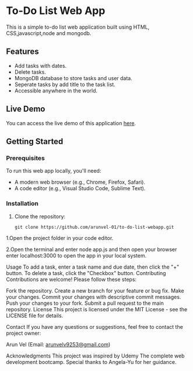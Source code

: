 # To-Do List Web App

This is a simple to-do list web application built using HTML, CSS,javascript,node and mongodb.

## Features

- Add tasks with dates.
- Delete tasks.
- MongoDB database to store tasks and user data.
- Seperate tasks by add title to the task list.
- Accessible anywhere in the world.

## Live Demo

You can access the live demo of this application [here](https://to-do-list-webapp.onrender.com).

## Getting Started

### Prerequisites

To run this web app locally, you'll need:

- A modern web browser (e.g., Chrome, Firefox, Safari).
- A code editor (e.g., Visual Studio Code, Sublime Text).

### Installation

1. Clone the repository:

   ```shell
   git clone https://github.com/arunvel-01/to-do-list-webapp.git
   
1.Open the project folder in your code editor.

2.Open the terminal and enter node app.js and then open your browser enter localhost:3000 to open the app in your local system.


Usage
To add a task, enter a task name and due date, then click the "+" button.
To delete a task, click the "Checkbox" button.
Contributing
Contributions are welcome! Please follow these steps:

Fork the repository.
Create a new branch for your feature or bug fix.
Make your changes.
Commit your changes with descriptive commit messages.
Push your changes to your fork.
Submit a pull request to the main repository.
License
This project is licensed under the MIT License - see the LICENSE file for details.

Contact
If you have any questions or suggestions, feel free to contact the project owner:

Arun Vel (Email: arunvelv9253@gmail.com)

Acknowledgments
This project was inspired by Udemy The complete web development bootcamp.
Special thanks to Angela-Yu for her guidance.
